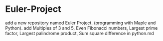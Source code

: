 # Euler-Project
add a new repository named Euler Project. (programming with Maple and Python).
add Multiples of 3 and 5, Even Fibonacci numbers, Largest prime factor, Largest palindrome product, Sum square difference in python.md
